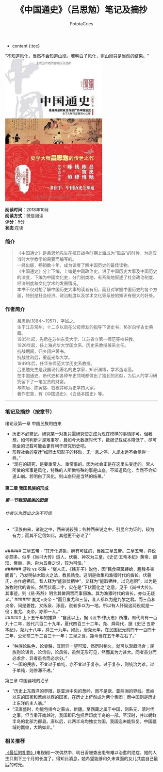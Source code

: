 ﻿---
layout: post
title:  "《中国通史》（吕思勉）笔记及摘抄"
categories: Reading
tags: 历史
author: PototaCries
---

* content
{:toc}

"不知道风化，当然不会知道山崩。若明白了风化，则山崩只是当然的结果。"   
![](https://github.com/potato628/potato628.github.io/raw/master/images/20181019.jpg)



**阅读时间**：2018年10月<br />**阅读方式**：微信阅读<br />**评分**：5分<br />**状态**:在读

### 简介
> 《中国通史》是吕思勉先生在抗日战争时期上海成为“孤岛”的时候，为适应当时大学教学的需要而编写的。<br />
一经出版，畅销数十年，成为读者了解中国历史的最佳读物。<br />
《中国通史》分上下编，上编是中国政治史，讲了中国历史大事及中国历史的演变，下编为中国文化史，分门别类地、有系统地叙述了社会政治制度、经济制度和文化学术的发展情况。<br />
本书不仅对想了解中国历史大事的读者有用，而且对掌握中国历史的各个方面，特别是社会经济、政治制度以及学术文化等系统的知识有很大的好处。<br />

### 作者简介

> 吕思勉(1884～1957)，字诚之。<br />
生于江苏常州，十二岁以后在父母师友的指导下读史书，16岁自学古史典籍。<br />
1905年起，先后在苏州东吴大学、江苏省立第一师范等校任教。<br />
1926年起，任上海光华大学国文系、历史系教授兼系主任。<br />
抗战期间，归乡闭户著书。<br />
抗战胜利后，重返光华大学。<br />
1949年后，任华东师范大学历史系教授。<br />
吕思勉先生是我国现代著名的史学家，知识渊博，学术造诣高。<br />
在中国通史、断代史和各种专史领域都做出了独到的贡献，为后人的学习研究留下了一笔宝贵的财富。<br />
与陈垣、陈寅恪、钱穆并称为史学四大家。<br />
著作宏富，有《中国通史》、《白话本国史》等。
------------


### 笔记及摘抄（按章节）
绪论及第一章 中国民族的由来
- 历史不必繁记，研究某一对象只需研究使之成为现在模样的事情即可。但我想，如何判断才是难事呀，且如今大数据时代下，数据记载成本降低了，尽可能全的记载可能会更有利于研究历史吧。
- 形容社会的变迁“如同太阳影子的移动，无一息之停，人却永远不会觉得一样。”
- “现在的研究，是要重常人、重常事的。因为社会正是在这里头变迁的。常人所做的常事是风化，特殊的人所做特殊的事是山崩。不知道风化，当然不会知道山崩。若明白了风化，则山崩只是当然的结果。”

#### 第二章 我国民族的形成
##### 第一节我国民族的起源
###### 作者认为西出之说不可信
- “汉族由来，诸说之中，西来说较强；各种西来说之中，引昆仑为证的，较为有力；而其不足信如此，其他更不必论了”<br />
<br />
###### 三皇五帝
- “其开化迹象，确有可征的，当推三皇五帝。三皇五帝，异说亦颇多。似乎《尚书大传》燧人、伏羲、神农为三皇，《史记·五帝本纪》黄帝、颛顼、帝喾、尧、舜为五帝之说，较为可信。”
<br />
###### 游牧 vs 农耕
- “燧人氏，《韩非子》说他，因“民食果蓏蜯蛤，腥臊多害肠胃”，乃发明钻木取火之法，教民熟食。这明是收集和渔猎时代的酋长。伏羲氏，亦作庖牺氏。昔人释为“能驯伏牺牲”，又释为“能取牺牲，以充庖厨”，以为是游牧时代的酋长。然而伏羲二字，实在是“下伏而化之”之意，见于《尚书大传》。其事迹，则《易·系辞》明言其做网罟而事佃渔。其为渔猎时代的酋长，亦似无疑义。”
###### 蚩尤=炎帝
- “而且蚩尤和三苗，昔人都以为是九黎之君。而三苗和炎帝，同是姜姓。又阪泉、涿鹿，说者多以为一地。所以有人怀疑这两役就是一役；蚩尤、炎帝，亦即一人。”
<br />
###### 上下五千年的推算
- “自此以上，据《汉书·律历志》所推，周代尚有一百九十二年，殷代六百二十九年，夏代四百三十二年。尧、舜两代，据《史记·五帝本纪》，尧九十八年，舜三十九年。如此，唐尧元年，在民国纪元前四千一百四十二年，公元前二千二百三十一年；三皇之世，距今当在五千年左右了。”<br />

- “种族论肤色，论骨骼，其同异一望可知，然历时稍久，就可以渐趋混合；民族则论语言，论信仰，论风俗，虽然无形可见，然而其为力甚大。同者虽分而必求合，异者虽合而必求分。”
- “一国的民族，不宜过于单纯，亦不宜过于复杂。过于复杂，则统治为难。过于单纯，则停滞不进。”

第三章 中国疆域的沿革
- “历史上东西洋的界限，是亚洲中央的葱岭，而不是欧、亚两洲的界线。葱岭以东的国家和葱岭以西的国家，在历史上俨然成为两个集团；而中国则是历史上东洋的主人翁。”
- “汉唐盛时，均能包括今之蒙古、新疆。至西藏之属于中国，则系元、清时代之事。但当秦开南越时，我国即已包括后印度半岛的一部。至汉时，并以朝鲜半岛的北部为郡县。唐以后，此两半岛均独立为国，我国迄未能恢复。中国疆域的赢缩，大略如此。”



### 相关推荐
[《最后的礼物》](https://movie.douban.com/subject/3111390/ "《最后的礼物》")(电视剧)一次偶然中，明日香被查出患有难以治愈的绝症，她的人生只剩下三个月的长度了。得知此消息，她希望能够和久未谋面的女儿共度自己最后的时光。

